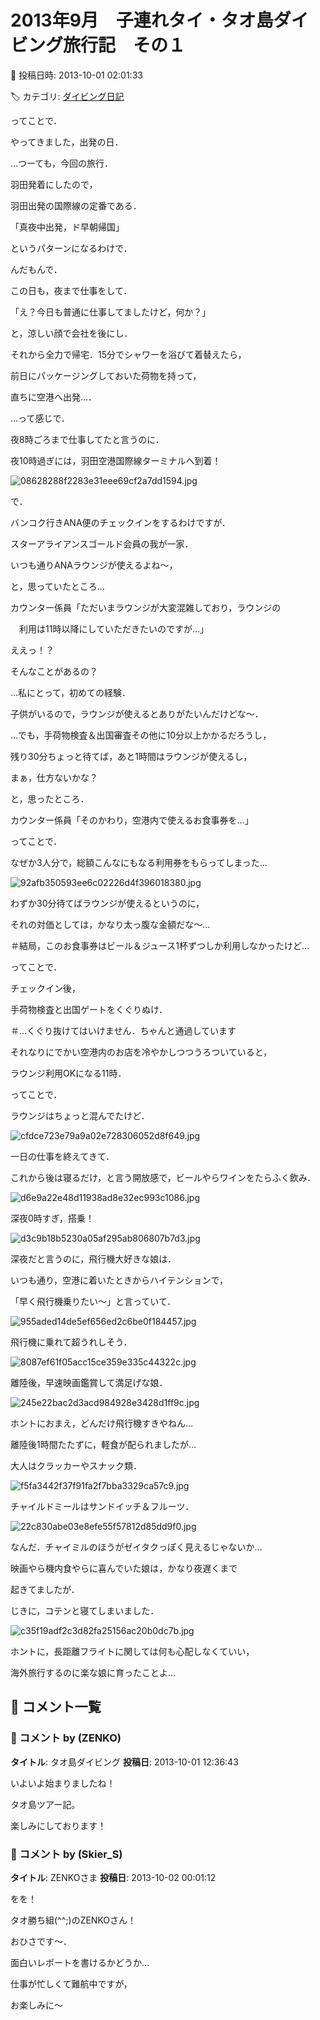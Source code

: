 # 2013年9月　子連れタイ・タオ島ダイビング旅行記　その１

📅 投稿日時: 2013-10-01 02:01:33

🏷️ カテゴリ: [ダイビング日記](ce3a7a8d424d112fce83ee85c81a0e344.md)

ってことで．


やってきました，出発の日．





…つーても，今回の旅行．


羽田発着にしたので，


羽田出発の国際線の定番である．


「真夜中出発，ド早朝帰国」


というパターンになるわけで．





んだもんで．


この日も，夜まで仕事をして．


「え？今日も普通に仕事してましたけど，何か？」


と，涼しい顔で会社を後にし．





それから全力で帰宅．15分でシャワーを浴びて着替えたら，


前日にパッケージングしておいた荷物を持って，


直ちに空港へ出発…．


…って感じで．





夜8時ごろまで仕事してたと言うのに．


夜10時過ぎには，羽田空港国際線ターミナルへ到着！




![08628288f2283e31eee69cf2a7dd1594.jpg](images/08628288f2283e31eee69cf2a7dd1594.jpg)







で．


バンコク行きANA便のチェックインをするわけですが．


スターアライアンスゴールド会員の我が一家．


いつも通りANAラウンジが使えるよね～，


と，思っていたところ…





カウンター係員「ただいまラウンジが大変混雑しており，ラウンジの


　利用は11時以降にしていただきたいのですが…」





ええっ！？


そんなことがあるの？


…私にとって，初めての経験．





子供がいるので，ラウンジが使えるとありがたいんだけどな～．


…でも，手荷物検査＆出国審査その他に10分以上かかるだろうし，


残り30分ちょっと待てば，あと1時間はラウンジが使えるし，


まぁ，仕方ないかな？


と，思ったところ．





カウンター係員「そのかわり，空港内で使えるお食事券を…」





ってことで．


なぜか3人分で，総額こんなにもなる利用券をもらってしまった…




![92afb350593ee6c02226d4f396018380.jpg](images/92afb350593ee6c02226d4f396018380.jpg)




わずか30分待てばラウンジが使えるというのに，


それの対価としては，かなり太っ腹な金額だな～…


＃結局，このお食事券はビール＆ジュース1杯ずつしか利用しなかったけど…





ってことで．


チェックイン後，


手荷物検査と出国ゲートをくぐりぬけ．


＃…くぐり抜けてはいけません．ちゃんと通過しています





それなりにでかい空港内のお店を冷やかしつつうろついていると，


ラウンジ利用OKになる11時．





ってことで．


ラウンジはちょっと混んでたけど．




![cfdce723e79a9a02e728306052d8f649.jpg](images/cfdce723e79a9a02e728306052d8f649.jpg)




一日の仕事を終えてきて．


これから後は寝るだけ，と言う開放感で，ビールやらワインをたらふく飲み．




![d6e9a22e48d11938ad8e32ec993c1086.jpg](images/d6e9a22e48d11938ad8e32ec993c1086.jpg)







深夜0時すぎ，搭乗！




![d3c9b18b5230a05af295ab806807b7d3.jpg](images/d3c9b18b5230a05af295ab806807b7d3.jpg)




深夜だと言うのに，飛行機大好きな娘は．


いつも通り，空港に着いたときからハイテンションで，


「早く飛行機乗りたい～」と言っていて．




![955aded14de5ef656ed2c6be0f184457.jpg](images/955aded14de5ef656ed2c6be0f184457.jpg)




飛行機に乗れて超うれしそう．




![8087ef61f05acc15ce359e335c44322c.jpg](images/8087ef61f05acc15ce359e335c44322c.jpg)




離陸後，早速映画鑑賞して満足げな娘．




![245e22bac2d3acd984928e3428d1ff9c.jpg](images/245e22bac2d3acd984928e3428d1ff9c.jpg)




ホントにおまえ，どんだけ飛行機すきやねん…





離陸後1時間たたずに，軽食が配られましたが…


大人はクラッカーやスナック類．




![f5fa3442f37f91fa2f7bba3329ca57c9.jpg](images/f5fa3442f37f91fa2f7bba3329ca57c9.jpg)




チャイルドミールはサンドイッチ＆フルーツ．




![22c830abe03e8efe55f57812d85dd9f0.jpg](images/22c830abe03e8efe55f57812d85dd9f0.jpg)




なんだ．チャイミルのほうがゼイタクっぽく見えるじゃないか…





映画やら機内食やらに喜んでいた娘は，かなり夜遅くまで


起きてましたが．


じきに，コテンと寝てしまいました．




![c35f19adf2c3d82fa25156ac20b0dc7b.jpg](images/c35f19adf2c3d82fa25156ac20b0dc7b.jpg)




ホントに，長距離フライトに関しては何も心配しなくていい，


海外旅行するのに楽な娘に育ったことよ…

## 💬 コメント一覧

### 💬 コメント by (ZENKO)
**タイトル**: タオ島ダイビング
**投稿日**: 2013-10-01 12:36:43

いよいよ始まりましたね！

タオ島ツアー記。

楽しみにしております！

### 💬 コメント by (Skier_S)
**タイトル**: ZENKOさま
**投稿日**: 2013-10-02 00:01:12

をを！

タオ勝ち組(^^;)のZENKOさん！

おひさです～．



面白いレポートを書けるかどうか…

仕事が忙しくて難航中ですが，

お楽しみに～

